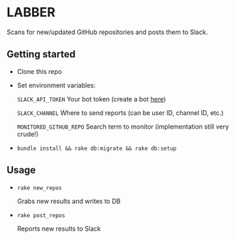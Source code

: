 # LABBER

Scans for new/updated GitHub repositories and posts them to Slack.

## Getting started

- Clone this repo
- Set environment variables:

   `SLACK_API_TOKEN` Your bot token (create a bot [here](https://my.slack.com/services/new/bot))

   `SLACK_CHANNEL` Where to send reports (can be user ID, channel ID, etc.)

   `MONITORED_GITHUB_REPO` Search term to monitor (implementation still very crude!)

- `bundle install && rake db:migrate && rake db:setup`

## Usage

- `rake new_repos`

  Grabs new results and writes to DB

- `rake post_repos`

  Reports new results to Slack
